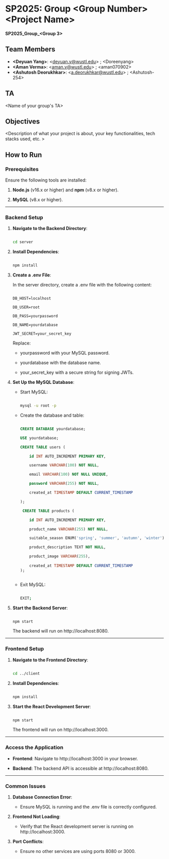 # SP2025: Group &lt;Group Number&gt; &lt;Project Name&gt;
 
**SP2025_Group_&lt;Group 3&gt;**  

## Team Members
- **&lt;Deyuan Yang&gt;**: &lt;deyuan.y@wustl.edu&gt; ; &lt;Doreenyang&gt;
- **&lt;Aman Verma&gt;**: &lt;aman.v@wustl.edu&gt; ; &lt;aman070902&gt;
- **&lt;Ashutosh Deorukhkar&gt;**: &lt;a.deorukhkar@wustl.edu&gt; ; &lt;Ashutosh-254&gt;

## TA
&lt;Name of your group's TA&gt;

## Objectives
&lt;Description of what your project is about, your key functionalities, tech stacks used, etc. &gt;

## How to Run
### Prerequisites

Ensure the following tools are installed:

1. **Node.js** (v16.x or higher) and **npm** (v8.x or higher).

2. **MySQL** (v8.x or higher).

---

### Backend Setup

1. **Navigate to the Backend Directory**:

   ```bash

   cd server

   ```

2. **Install Dependencies**:

   ```bash

   npm install

   ```

3. **Create a .env File**:

   In the server directory, create a .env file with the following content:

   ```

   DB_HOST=localhost

   DB_USER=root

   DB_PASS=yourpassword

   DB_NAME=yourdatabase

   JWT_SECRET=your_secret_key

   ```

   Replace:

   - yourpassword with your MySQL password.

   - yourdatabase with the database name.

   - your_secret_key with a secure string for signing JWTs.

4. **Set Up the MySQL Database**:

   - Start MySQL:

     ```bash

     mysql -u root -p

     ```

   - Create the database and table:

     ```sql

     CREATE DATABASE yourdatabase;

     USE yourdatabase;

     CREATE TABLE users (

         id INT AUTO_INCREMENT PRIMARY KEY,

         username VARCHAR(100) NOT NULL,

         email VARCHAR(100) NOT NULL UNIQUE,

         password VARCHAR(255) NOT NULL,

         created_at TIMESTAMP DEFAULT CURRENT_TIMESTAMP

     );

      CREATE TABLE products (

         id INT AUTO_INCREMENT PRIMARY KEY,

         product_name VARCHAR(255) NOT NULL,

         suitable_season ENUM('spring', 'summer', 'autumn', 'winter') NOT NULL,

         product_description TEXT NOT NULL,

         product_image VARCHAR(255),
         
         created_at TIMESTAMP DEFAULT CURRENT_TIMESTAMP
     );



     ```

   - Exit MySQL:

     ```bash

     EXIT;

     ```

5. **Start the Backend Server**:

   ```bash

   npm start

   ```

   The backend will run on http://localhost:8080.

---

### Frontend Setup

1. **Navigate to the Frontend Directory**:

   ```bash

   cd ../client

   ```

2. **Install Dependencies**:

   ```bash

   npm install

   ```

3. **Start the React Development Server**:

   ```bash

   npm start

   ```

   The frontend will run on http://localhost:3000.

---

### Access the Application

- **Frontend**: Navigate to http://localhost:3000 in your browser.

- **Backend**: The backend API is accessible at http://localhost:8080.

---

### Common Issues

1. **Database Connection Error**:

   - Ensure MySQL is running and the .env file is correctly configured.

2. **Frontend Not Loading**:

   - Verify that the React development server is running on http://localhost:3000.

3. **Port Conflicts**:

   - Ensure no other services are using ports 8080 or 3000.

``` 
